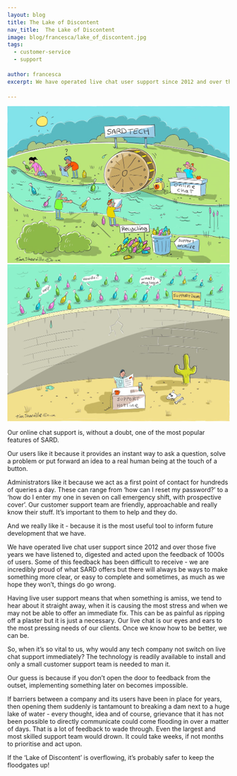 ```yaml
---
layout: blog
title: The Lake of Discontent
nav_title:  The Lake of Discontent
image: blog/francesca/lake_of_discontent.jpg
tags:
  - customer-service
  - support

author: francesca
excerpt: We have operated live chat user support since 2012 and over those five years we have listened to, digested and acted upon the feedback of 1000s of users. Some of this feedback has been difficult to receive - we are incredibly proud of what SARD offers but there will always be ways to make something more clear, or easy to complete and sometimes, as much as we hope they won’t, things do go wrong.

---
```


<div class='row'>
  <div class='col-sm-6 thumbnail'>
    <img src='/images/blog/francesca/river_of_ideas.jpg'/>
  </div>
  <div class='col-sm-6 thumbnail'>
    <img src='/images/blog/francesca/lake_of_discontent.jpg'/>
  </div>
</div>

Our online chat support is, without a doubt, one of the most popular features of SARD.

Our users like it because it provides an instant way to ask a question, solve a problem or put forward an idea to a real human being at the touch of a button. 

Administrators like it because we act as a first point of contact for hundreds of queries a day. These can range from ‘how can I reset my password?’ to a ‘how do I enter my one in seven on call emergency shift, with prospective cover’. 
Our customer support team are friendly, approachable and really know their stuff. It’s important to them to help and they do.

And we really like it - because it is the most useful tool to inform future development that we have. 

We have operated live chat user support since 2012 and over those five years we have listened to, digested and acted upon the feedback of 1000s of users. 
Some of this feedback has been difficult to receive - we are incredibly proud of what SARD offers but there will always be ways to make something more clear, or easy to complete and sometimes, as much as we hope they won’t, things do go wrong. 

Having live user support means that when something is amiss, we tend to hear about it straight away, when it is causing the most stress and when we may not be able to offer an immediate fix. This can be as painful as ripping off a plaster but it is just a necessary. Our live chat is our eyes and ears to the most pressing needs of our clients. Once we know how to be better, we can be.

So, when it’s so vital to us, why would any tech company not switch on live chat support immediately? The technology is readily available to install and only a small customer support team is needed to man it.

Our guess is because if you don’t open the door to feedback from the outset, implementing something later on becomes impossible. 

If barriers between a company and its users have been in place for years, then opening them suddenly is tantamount to breaking a dam next to a huge lake of water - every thought, idea and of course, grievance that it has not been possible to directly communicate could come flooding in over a matter of days. 
That is a lot of feedback to wade through. Even the largest and most skilled support team would drown. It could take weeks, if not months to prioritise and act upon. 

If the ‘Lake of Discontent’ is overflowing, it’s probably safer to keep the floodgates up!
